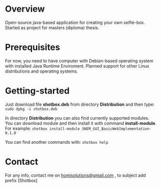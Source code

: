 # Overview
Open-source java-based application for creating your own selfie-box. Started as project for masters (diploma) thesis.

# Prerequisites
For now, you need to have computer with Debian-based operating system with installed Java Runtime Enviroment. Planned support for other Linux distributions and operating systems.

# Getting-started 
Just download file **shotbox.deb** from directory **Distribution** and then type: 
`sudo dpkg -i shotbox.deb`

In directory **Distribution** you can also find currently supported modules. You can download module and then install it with command **install-module**. For example:
`shotbox install-module SNEM_GUI_BasicWebImplementation-0.1.0`

You can find another commands with:
`shotbox help`

# Contact
For any info, contact me on homisolutions@gmail.com , to subject add prefix [Shotbox]
